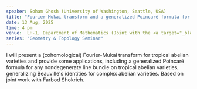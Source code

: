 ```yaml
---
speaker: Soham Ghosh (University of Washington, Seattle, USA)
title: "Fourier-Mukai transform and a generalized Poincaré formula for tropical abelian varieties"
date: 13 Aug, 2025
time: 4 pm
venue:  LH-1, Department of Mathematics (Joint with the <a target="_blank" href="https://math.iisc.ac.in/~khare/algcomb25-26.html" >Algebra-Combinatorics Seminar</a>)
series: "Geometry & Topology Seminar"
---
```


I will present a (cohomological) Fourier-Mukai transform for tropical abelian varieties and provide some applications, including a generalized
Poincaré formula for any nondegenerate line bundle on tropical abelian varieties, generalizing Beauville's identities for complex abelian varieties.
Based on joint work with Farbod Shokrieh.

